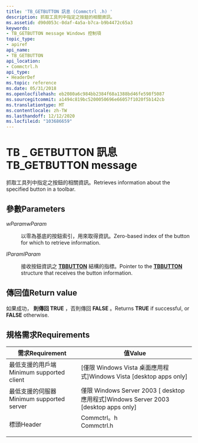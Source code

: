 ```yaml
---
title: 'TB_GETBUTTON 訊息 (Commctrl .h) '
description: 抓取工具列中指定之按鈕的相關資訊。
ms.assetid: d90d053c-0daf-4a5a-b7ca-b9b4472c65a3
keywords:
- TB_GETBUTTON message Windows 控制項
topic_type:
- apiref
api_name:
- TB_GETBUTTON
api_location:
- Commctrl.h
api_type:
- HeaderDef
ms.topic: reference
ms.date: 05/31/2018
ms.openlocfilehash: eb2080a6c984bb2384f68a1388bd46fe598f5087
ms.sourcegitcommit: a1494c819bc5200050696e66057f1020f5b142cb
ms.translationtype: MT
ms.contentlocale: zh-TW
ms.lasthandoff: 12/12/2020
ms.locfileid: "103686659"
---
```

# <a name="tb_getbutton-message"></a><span data-ttu-id="5b3d2-104">TB \_ GETBUTTON 訊息</span><span class="sxs-lookup"><span data-stu-id="5b3d2-104">TB\_GETBUTTON message</span></span>

<span data-ttu-id="5b3d2-105">抓取工具列中指定之按鈕的相關資訊。</span><span class="sxs-lookup"><span data-stu-id="5b3d2-105">Retrieves information about the specified button in a toolbar.</span></span>

## <a name="parameters"></a><span data-ttu-id="5b3d2-106">參數</span><span class="sxs-lookup"><span data-stu-id="5b3d2-106">Parameters</span></span>

<dl> <dt>

<span data-ttu-id="5b3d2-107">*wParam*</span><span class="sxs-lookup"><span data-stu-id="5b3d2-107">*wParam*</span></span> 
</dt> <dd>

<span data-ttu-id="5b3d2-108">以零為基底的按鈕索引，用來取得資訊。</span><span class="sxs-lookup"><span data-stu-id="5b3d2-108">Zero-based index of the button for which to retrieve information.</span></span>

</dd> <dt>

<span data-ttu-id="5b3d2-109">*lParam*</span><span class="sxs-lookup"><span data-stu-id="5b3d2-109">*lParam*</span></span> 
</dt> <dd>

<span data-ttu-id="5b3d2-110">接收按鈕資訊之 [**TBBUTTON**](/windows/desktop/api/Commctrl/ns-commctrl-tbbutton) 結構的指標。</span><span class="sxs-lookup"><span data-stu-id="5b3d2-110">Pointer to the [**TBBUTTON**](/windows/desktop/api/Commctrl/ns-commctrl-tbbutton) structure that receives the button information.</span></span>

</dd> </dl>

## <a name="return-value"></a><span data-ttu-id="5b3d2-111">傳回值</span><span class="sxs-lookup"><span data-stu-id="5b3d2-111">Return value</span></span>

<span data-ttu-id="5b3d2-112">如果成功， **則傳回 TRUE** ，否則傳回 **FALSE** 。</span><span class="sxs-lookup"><span data-stu-id="5b3d2-112">Returns **TRUE** if successful, or **FALSE** otherwise.</span></span>

## <a name="requirements"></a><span data-ttu-id="5b3d2-113">規格需求</span><span class="sxs-lookup"><span data-stu-id="5b3d2-113">Requirements</span></span>



| <span data-ttu-id="5b3d2-114">需求</span><span class="sxs-lookup"><span data-stu-id="5b3d2-114">Requirement</span></span> | <span data-ttu-id="5b3d2-115">值</span><span class="sxs-lookup"><span data-stu-id="5b3d2-115">Value</span></span> |
|-------------------------------------|---------------------------------------------------------------------------------------|
| <span data-ttu-id="5b3d2-116">最低支援的用戶端</span><span class="sxs-lookup"><span data-stu-id="5b3d2-116">Minimum supported client</span></span><br/> | <span data-ttu-id="5b3d2-117">\[僅限 Windows Vista 桌面應用程式\]</span><span class="sxs-lookup"><span data-stu-id="5b3d2-117">Windows Vista \[desktop apps only\]</span></span><br/>                                        |
| <span data-ttu-id="5b3d2-118">最低支援的伺服器</span><span class="sxs-lookup"><span data-stu-id="5b3d2-118">Minimum supported server</span></span><br/> | <span data-ttu-id="5b3d2-119">僅限 Windows Server 2003 \[ desktop 應用程式\]</span><span class="sxs-lookup"><span data-stu-id="5b3d2-119">Windows Server 2003 \[desktop apps only\]</span></span><br/>                                  |
| <span data-ttu-id="5b3d2-120">標頭</span><span class="sxs-lookup"><span data-stu-id="5b3d2-120">Header</span></span><br/>                   | <dl> <span data-ttu-id="5b3d2-121"><dt>Commctrl。h</dt></span><span class="sxs-lookup"><span data-stu-id="5b3d2-121"><dt>Commctrl.h</dt></span></span> </dl> |



 

 





